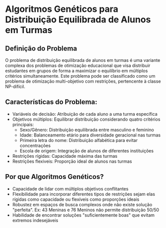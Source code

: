 # Algoritmos Genéticos para Distribuição Equilibrada de Alunos em Turmas

## Definição do Problema
O problema de distribuição equilibrada de alunos em turmas é uma variante complexa dos problemas de otimização educacional que visa distribuir estudantes em grupos de forma a maximizar o equilíbrio em múltiplos critérios simultaneamente. Este problema pode ser classificado como um problema de otimização multi-objetivo com restrições, pertencente à classe NP-difícil.

## Características do Problema:

* Variáveis de decisão: Atribuição de cada aluno a uma turma específica
* Objetivos múltiplos: Equilibrar distribuição considerando quatro critérios principais:
    - Sexo/Gênero: Distribuição equilibrada entre masculino e feminino
    - Idade: Balanceamento etário para diversidade geracional nas turmas
    - Primeira letra do nome: Distribuição alfabética para evitar concentrações
    - Escola de origem: Integração de alunos de diferentes instituições
* Restrições rígidas: Capacidade máxima das turmas
* Restrições flexiveis: Proporção ideal de alunos nas turmas

##  Por que Algoritmos Genéticos?
* Capacidade de lidar com múltiplos objetivos conflitantes
* Flexibilidade para incorporar diferentes tipos de restrições sejam elas rígidas como capacidade ou flexíveis como proporções ideais
* Robustez em espaços de busca complexos onde não existe solução "perfeita". Ex: 43 Meninas e 76 Meninos não permite distribuição 50/50
* Habilidade de encontrar soluções "suficientemente boas" que evitam extremos indesejáveis